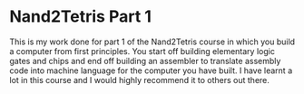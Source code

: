 # Nand2Tetris Part 1
This is my work done for part 1 of the Nand2Tetris course in which you build a computer from first principles. You start off building elementary logic gates and chips and end off building an assembler to translate assembly code into machine language for the computer you have built. I have learnt a lot in this course and I would highly recommend it to others out there.
